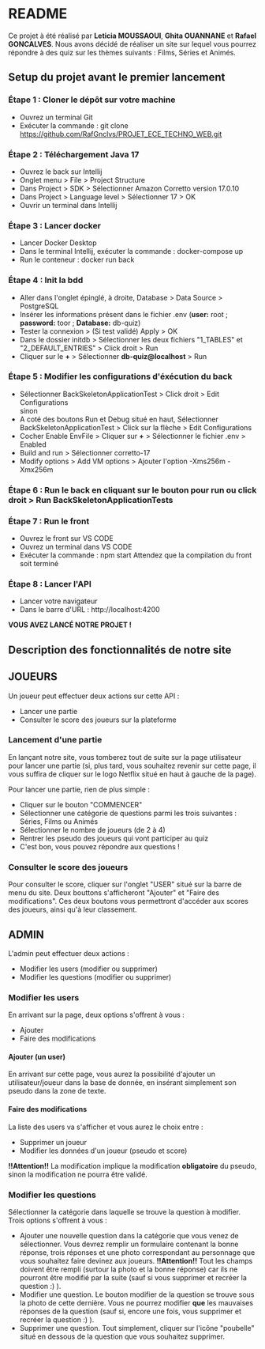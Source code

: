 # README
Ce projet à été réalisé par **Leticia MOUSSAOUI**, **Ghita OUANNANE** et **Rafael GONCALVES**.
Nous avons décidé de réaliser un site sur lequel vous pourrez répondre à des quiz sur les thèmes suivants : Films, Séries et Animés.

## Setup du projet avant le premier lancement
### Étape 1 : Cloner le dépôt sur votre machine
- Ouvrez un terminal Git
- Exécuter la commande : git clone https://github.com/RafGnclvs/PROJET_ECE_TECHNO_WEB.git
### Étape 2 : Téléchargement Java 17
- Ouvrez le back sur Intellij
- Onglet menu > File > Project Structure
- Dans Project > SDK > Sélectionner Amazon Corretto version 17.0.10
- Dans Project > Language level > Sélectionner 17 > OK
- Ouvrir un terminal dans Intellij
### Étape 3 : Lancer docker
- Lancer Docker Desktop
- Dans le terminal Intellij, exécuter la commande : docker-compose up
- Run le conteneur : docker run back
### Étape 4 : Init la bdd
- Aller dans l'onglet épinglé, à droite, Database > Data Source > PostgreSQL
- Insérer les informations présent dans le fichier .env (**user:** root ; **password:** toor ; **Database:** db-quiz)
- Tester la connexion > (Si test validé) Apply > OK
- Dans le dossier initdb > Sélectionner les deux fichiers "1_TABLES" et "2_DEFAULT_ENTRIES" > Click droit > Run
- Cliquer sur le **+** > Sélectionner **db-quiz@localhost** > Run
### Étape 5 : Modifier les configurations d'éxécution du back
- Sélectionner BackSkeletonApplicationTest > Click droit > Edit Configurations  
sinon
- A coté des boutons Run et Debug situé en haut, Sélectionner BackSkeletonApplicationTest > Click sur la flèche > Edit Configurations
- Cocher Enable EnvFile > Cliquer sur **+** > Sélectionner le fichier .env > Enabled
- Build and run > Sélectionner corretto-17
- Modify options > Add VM options > Ajouter l'option -Xms256m -Xmx256m
### Étape 6 : Run le back en cliquant sur le bouton pour run ou click droit > Run BackSkeletonApplicationTests
### Étape 7 : Run le front 
- Ouvrez le front sur VS CODE
- Ouvrez un terminal dans VS CODE
- Exécuter la commande : npm start
Attendez que la compilation du front soit terminé
### Étape 8 : Lancer l'API
- Lancer votre navigateur
- Dans le barre d'URL : http://localhost:4200

**VOUS AVEZ LANCÉ NOTRE PROJET !**

## Description des fonctionnalités de notre site
## JOUEURS
Un joueur peut effectuer deux actions sur cette API :
- Lancer une partie
- Consulter le score des joueurs sur la plateforme

### Lancement d'une partie
En lançant notre site, vous tomberez tout de suite sur la page utilisateur pour lancer une partie (si, plus tard, vous souhaitez revenir sur cette page, il vous suffira de cliquer sur le logo Netflix situé en haut à gauche de la page).

Pour lancer une partie, rien de plus simple : 
- Cliquer sur le bouton "COMMENCER" 
- Sélectionner une catégorie de questions parmi les trois suivantes : Séries, Films ou Animés 
- Sélectionner le nombre de joueurs (de 2 à 4) 
- Rentrer les pseudo des joueurs qui vont participer au quiz
- C'est bon, vous pouvez répondre aux questions !

### Consulter le score des joueurs
Pour consulter le score, cliquer sur l'onglet "USER" situé sur la barre de menu du site. Deux bouttons s'afficheront "Ajouter" et "Faire des modifications". Ces deux boutons vous permettront d'accéder aux scores des joueurs, ainsi qu'à leur classement.

## ADMIN
L'admin peut effectuer deux actions :
- Modifier les users (modifier ou supprimer)
- Modifier les questions (modifier ou supprimer)

### Modifier les users
En arrivant sur la page, deux options s'offrent à vous :
- Ajouter
- Faire des modifications

#### Ajouter (un user)
En arrivant sur cette page, vous aurez la possibilité d'ajouter un utilisateur/joueur dans la base de donnée, en insérant simplement son pseudo dans la zone de texte.

#### Faire des modifications
La liste des users va s'afficher et vous aurez le choix entre :
- Supprimer un joueur 
- Modifier les données d'un joueur (pseudo et score)

**!!Attention!!** La modification implique la modification **obligatoire** du pseudo, sinon la modification ne pourra être validé.

### Modifier les questions
Sélectionner la catégorie dans laquelle se trouve la question à modifier. Trois options s'offrent à vous :
- Ajouter une nouvelle question dans la catégorie que vous venez de sélectionner. Vous devrez remplir un formulaire contenant la bonne réponse, trois réponses et une photo correspondant au personnage que vous souhaitez faire devinez aux joueurs. **!!Attention!!** Tout les champs doivent être rempli (surtour la photo et la bonne réponse) car ils ne pourront être modifié par la suite (sauf si vous supprimer et recréer la question :) ).
- Modifier une question. Le bouton modifier de la question se trouve sous la photo de cette dernière. Vous ne pourrez modifier **que** les mauvaises réponses de la question (sauf si, encore une fois, vous supprimer et recréer la question :) ).
- Supprimer une question. Tout simplement, cliquer sur l'icône "poubelle" situé en dessous de la question que vous souhaitez supprimer. 
